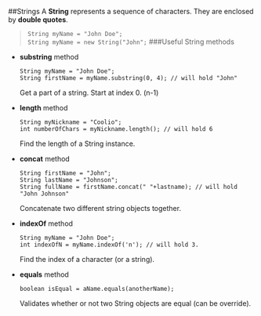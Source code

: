 ##<a name="strings"></a>Strings
A **String** represents a sequence of characters. They are enclosed by **double quotes**.
> ```String myName = "John Doe";```  
> ```String myName = new String("John";```
###Useful String methods
- **substring** method
    ```
    String myName = "John Doe";
    String firstName = myName.substring(0, 4); // will hold "John"
  ```
  Get a part of a string. Start at index 0. (n-1)
- **length** method
  ```
  String myNickname = "Coolio";
  int numberOfChars = myNickname.length(); // will hold 6
  ```
  Find the length of a String instance.
- **concat** method
   ```
  String firstName = "John";
  String lastName = "Johnson";
  String fullName = firstName.concat(" "+lastname); // will hold "John Johnson"
  ```
  Concatenate two different string objects together.
- **indexOf** method
    ```
  String myName = "John Doe";
  int indexOfN = myName.indexOf('n'); // will hold 3.
  ```
  Find the index of a character (or a string).
 
 - **equals** method
    ```
    boolean isEqual = aName.equals(anotherName);
   ```
   Validates whether or not two String objects are equal (can be override).
